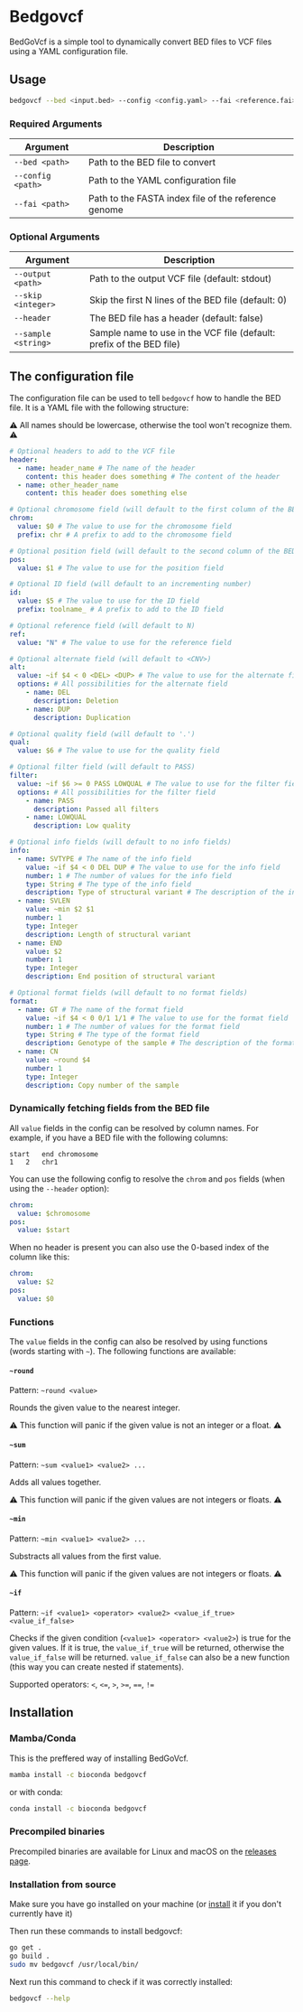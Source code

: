 # Bedgovcf

BedGoVcf is a simple tool to dynamically convert BED files to VCF files using a YAML configuration file. 

## Usage
```bash
bedgovcf --bed <input.bed> --config <config.yaml> --fai <reference.fai>
```

### Required Arguments
| Argument | Description |
| --- | --- |
| `--bed <path>` | Path to the BED file to convert |
| `--config <path>` | Path to the YAML configuration file |
| `--fai <path>` | Path to the FASTA index file of the reference genome |

### Optional Arguments
| Argument | Description |
| --- | --- |
| `--output <path>` | Path to the output VCF file (default: stdout) |
| `--skip <integer>` | Skip the first N lines of the BED file (default: 0) |
| `--header` | The BED file has a header (default: false) |
| `--sample <string>` | Sample name to use in the VCF file (default: prefix of the BED file) |

## The configuration file
The configuration file can be used to tell `bedgovcf` how to handle the BED file. It is a YAML file with the following structure:

:warning: All names should be lowercase, otherwise the tool won't recognize them. :warning:

```yaml
# Optional headers to add to the VCF file
header:
  - name: header_name # The name of the header
    content: this header does something # The content of the header
  - name: other_header_name
    content: this header does something else

# Optional chromosome field (will default to the first column of the BED file)
chrom:
  value: $0 # The value to use for the chromosome field
  prefix: chr # A prefix to add to the chromosome field

# Optional position field (will default to the second column of the BED file)
pos:
  value: $1 # The value to use for the position field

# Optional ID field (will default to an incrementing number)
id:
  value: $5 # The value to use for the ID field
  prefix: toolname_ # A prefix to add to the ID field

# Optional reference field (will default to N)
ref:
  value: "N" # The value to use for the reference field

# Optional alternate field (will default to <CNV>)
alt:
  value: ~if $4 < 0 <DEL> <DUP> # The value to use for the alternate field
  options: # All possibilities for the alternate field
    - name: DEL
      description: Deletion
    - name: DUP
      description: Duplication

# Optional quality field (will default to '.')
qual:
  value: $6 # The value to use for the quality field

# Optional filter field (will default to PASS)
filter:
  value: ~if $6 >= 0 PASS LOWQUAL # The value to use for the filter field
  options: # All possibilities for the filter field
    - name: PASS
      description: Passed all filters
    - name: LOWQUAL
      description: Low quality

# Optional info fields (will default to no info fields)
info:
  - name: SVTYPE # The name of the info field
    value: ~if $4 < 0 DEL DUP # The value to use for the info field
    number: 1 # The number of values for the info field
    type: String # The type of the info field
    description: Type of structural variant # The description of the info field
  - name: SVLEN
    value: ~min $2 $1
    number: 1
    type: Integer
    description: Length of structural variant
  - name: END
    value: $2
    number: 1
    type: Integer
    description: End position of structural variant

# Optional format fields (will default to no format fields)
format:
  - name: GT # The name of the format field
    value: ~if $4 < 0 0/1 1/1 # The value to use for the format field
    number: 1 # The number of values for the format field
    type: String # The type of the format field
    description: Genotype of the sample # The description of the format field
  - name: CN
    value: ~round $4
    number: 1
    type: Integer
    description: Copy number of the sample
```

### Dynamically fetching fields from the BED file
All `value` fields in the config can be resolved by column names. For example, if you have a BED file with the following columns:

```tsv
start	end	chromosome
1	2	chr1
```

You can use the following config to resolve the `chrom` and `pos` fields (when using the `--header` option):

```yaml
chrom:
  value: $chromosome
pos:
  value: $start
```

When no header is present you can also use the 0-based index of the column like this:

```yaml
chrom:
  value: $2
pos:
  value: $0
```

### Functions
The `value` fields in the config can also be resolved by using functions (words starting with `~`). The following functions are available:

#### `~round`
Pattern: `~round <value>`

Rounds the given value to the nearest integer.

:warning: This function will panic if the given value is not an integer or a float. :warning:

#### `~sum`
Pattern: `~sum <value1> <value2> ...`

Adds all values together.

:warning: This function will panic if the given values are not integers or floats. :warning:

#### `~min`
Pattern: `~min <value1> <value2> ...`

Substracts all values from the first value.

:warning: This function will panic if the given values are not integers or floats. :warning:

#### `~if`
Pattern: `~if <value1> <operator> <value2> <value_if_true> <value_if_false>`

Checks if the given condition (`<value1> <operator> <value2>`) is true for the given values. If it is true, the `value_if_true` will be returned, otherwise the `value_if_false` will be returned. `value_if_false` can also be a new function (this way you can create nested if statements).

Supported operators: `<`, `<=`, `>`, `>=`, `==`, `!=`

## Installation
### Mamba/Conda
This is the preffered way of installing BedGoVcf.

```bash
mamba install -c bioconda bedgovcf
```

or with conda:
  
```bash 
conda install -c bioconda bedgovcf
```

### Precompiled binaries
Precompiled binaries are available for Linux and macOS on the [releases page](https://github.com/nvnieuwk/bedgovcf/releases).


### Installation from source
Make sure you have go installed on your machine (or [install](https://go.dev/doc/install) it if you don't currently have it)

Then run these commands to install bedgovcf:

```bash
go get .
go build .
sudo mv bedgovcf /usr/local/bin/
```

Next run this command to check if it was correctly installed:

```bash
bedgovcf --help
```
